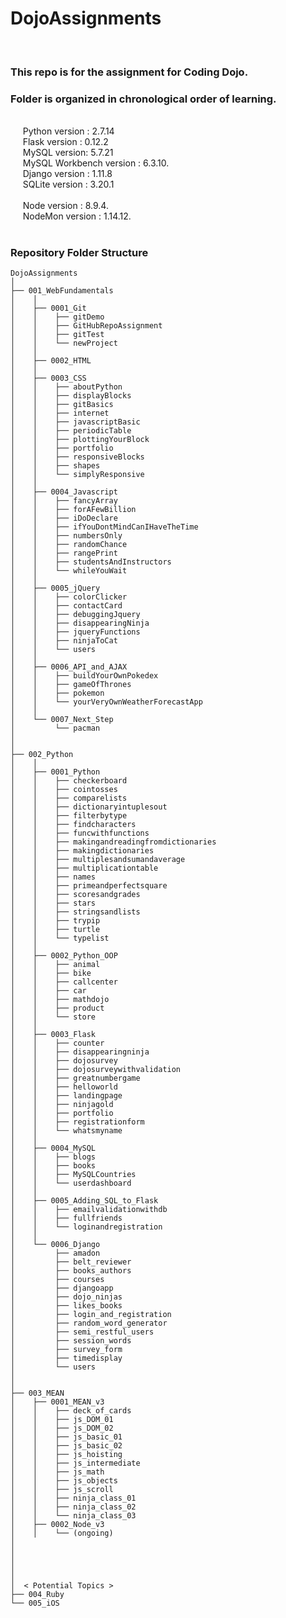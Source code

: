 # DojoAssignments  
<br />

### This repo is for the assignment for Coding Dojo.  
### Folder is organized in chronological order of learning.  

<br />
&nbsp;&nbsp;&nbsp;&nbsp; Python version : 2.7.14<br />
&nbsp;&nbsp;&nbsp;&nbsp; Flask version : 0.12.2<br />
&nbsp;&nbsp;&nbsp;&nbsp; MySQL version: 5.7.21<br />
&nbsp;&nbsp;&nbsp;&nbsp; MySQL Workbench version : 6.3.10.<br />
&nbsp;&nbsp;&nbsp;&nbsp; Django version : 1.11.8<br />
&nbsp;&nbsp;&nbsp;&nbsp; SQLite version : 3.20.1<br />
<br />
&nbsp;&nbsp;&nbsp;&nbsp; Node version : 8.9.4.<br />
&nbsp;&nbsp;&nbsp;&nbsp; NodeMon version : 1.14.12.<br />
<br />

### Repository Folder Structure  

```
DojoAssignments
│
├── 001_WebFundamentals
│    │
│    ├── 0001_Git
│    │    ├── gitDemo
│    │    ├── GitHubRepoAssignment
│    │    ├── gitTest
│    │    └── newProject
│    │
│    ├── 0002_HTML
│    │
│    ├── 0003_CSS
│    │    ├── aboutPython
│    │    ├── displayBlocks
│    │    ├── gitBasics
│    │    ├── internet
│    │    ├── javascriptBasic
│    │    ├── periodicTable
│    │    ├── plottingYourBlock
│    │    ├── portfolio
│    │    ├── responsiveBlocks
│    │    ├── shapes
│    │    └── simplyResponsive
│    │
│    ├── 0004_Javascript
│    │    ├── fancyArray
│    │    ├── forAFewBillion
│    │    ├── iDoDeclare
│    │    ├── ifYouDontMindCanIHaveTheTime
│    │    ├── numbersOnly
│    │    ├── randomChance
│    │    ├── rangePrint
│    │    ├── studentsAndInstructors
│    │    └── whileYouWait
│    │
│    ├── 0005_jQuery
│    │    ├── colorClicker
│    │    ├── contactCard
│    │    ├── debuggingJquery
│    │    ├── disappearingNinja
│    │    ├── jqueryFunctions
│    │    ├── ninjaToCat
│    │    └── users
│    │
│    ├── 0006_API_and_AJAX
│    │    ├── buildYourOwnPokedex
│    │    ├── gameOfThrones
│    │    ├── pokemon
│    │    └── yourVeryOwnWeatherForecastApp
│    │
│    └── 0007_Next_Step
│         └── pacman
│
│
├── 002_Python
│    │
│    ├── 0001_Python
│    │    ├── checkerboard
│    │    ├── cointosses
│    │    ├── comparelists
│    │    ├── dictionaryintuplesout
│    │    ├── filterbytype
│    │    ├── findcharacters
│    │    ├── funcwithfunctions
│    │    ├── makingandreadingfromdictionaries
│    │    ├── makingdictionaries
│    │    ├── multiplesandsumandaverage
│    │    ├── multiplicationtable
│    │    ├── names
│    │    ├── primeandperfectsquare
│    │    ├── scoresandgrades
│    │    ├── stars
│    │    ├── stringsandlists
│    │    ├── trypip
│    │    ├── turtle
│    │    └── typelist
│    │
│    ├── 0002_Python_OOP
│    │    ├── animal
│    │    ├── bike
│    │    ├── callcenter
│    │    ├── car
│    │    ├── mathdojo
│    │    ├── product
│    │    └── store
│    │
│    ├── 0003_Flask
│    │    ├── counter
│    │    ├── disappearingninja
│    │    ├── dojosurvey
│    │    ├── dojosurveywithvalidation
│    │    ├── greatnumbergame
│    │    ├── helloworld
│    │    ├── landingpage
│    │    ├── ninjagold
│    │    ├── portfolio
│    │    ├── registrationform
│    │    └── whatsmyname
│    │
│    ├── 0004_MySQL
│    │    ├── blogs
│    │    ├── books
│    │    ├── MySQLCountries
│    │    └── userdashboard
│    │
│    ├── 0005_Adding_SQL_to_Flask
│    │    ├── emailvalidationwithdb
│    │    ├── fullfriends
│    │    └── loginandregistration
│    │
│    └── 0006_Django
│         ├── amadon
│         ├── belt_reviewer
│         ├── books_authors
│         ├── courses
│         ├── djangoapp
│         ├── dojo_ninjas
│         ├── likes_books
│         ├── login_and_registration
│         ├── random_word_generator
│         ├── semi_restful_users
│         ├── session_words
│         ├── survey_form
│         ├── timedisplay
│         └── users
│
│
├── 003_MEAN
│    ├── 0001_MEAN_v3
│    │    ├── deck_of_cards
│    │    ├── js_DOM_01
│    │    ├── js_DOM_02
│    │    ├── js_basic_01
│    │    ├── js_basic_02
│    │    ├── js_hoisting
│    │    ├── js_intermediate
│    │    ├── js_math
│    │    ├── js_objects
│    │    ├── js_scroll
│    │    ├── ninja_class_01
│    │    ├── ninja_class_02
│    │    └── ninja_class_03
│    ├── 0002_Node_v3
│    │    └── (ongoing)
│
│
│
│
│
│  < Potential Topics >
├── 004_Ruby
└── 005_iOS
```
